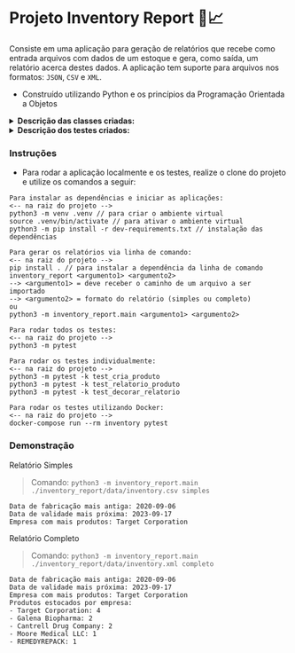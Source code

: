 # Projeto Inventory Report 📑📈

Consiste em uma aplicação para geração de relatórios que recebe como entrada arquivos com dados de um estoque e gera, como saída, um relatório acerca destes dados. A aplicação tem suporte para arquivos nos formatos: `JSON`, `CSV` e `XML`.

* Construído utilizando Python e os princípios da Programação Orientada a Objetos

<details>
  <summary><strong>Descrição das classes criadas:</strong></summary><br />

| Classe | Descrição | Localização |
|---|---|---|
| `simple_report` | Classe para gerar a versão simplificada do relatório | `inventory_report/reports/simple_report.py` |
| `complete_report` | Classe para gerar a versão completa do relatório | `inventory_report/reports/complete_report.py` |
| `inventory` | Classe para gerar os relatório a partir de arquivos | `inventory_report/inventory/inventory.py` |
| `importer` | Classe abstrata para aplicar o padrão de projeto `Strategy` | `inventory_report/importer/importer.py` |
| `inventory_iterator` | Refatoração da classe `Inventory` para aplicar o padrão de projeto `Iterator` | `inventory_report/inventory/inventory_iterator.py` |

<br />
</details>

<details>
  <summary><strong>Descrição dos testes criados:</strong></summary><br />
 
| Teste | Descrição | Localização |
|---|---|---|
| `test_product` | Implementação dos testes para a classe `Product` | `tests/product/test_product.py` |
| `test_product_report` | Implementação dos testes para a  a criação do relatório presente na classe `Product` | `tests/product_report/test_product_report.py` |
| `test_report_decorator` | Implementação dos testes para a classe `ColoredReport` | `tests/report_decorator/test_report_decorator.py` |

<br />
</details>



### Instruções

- Para rodar a aplicação localmente e os testes, realize o clone do projeto e utilize os comandos a seguir:

```
Para instalar as dependências e iniciar as aplicações:
<-- na raiz do projeto -->
python3 -m venv .venv // para criar o ambiente virtual
source .venv/bin/activate // para ativar o ambiente virtual
python3 -m pip install -r dev-requirements.txt // instalação das dependências

Para gerar os relatórios via linha de comando:
<-- na raiz do projeto -->
pip install . // para instalar a dependência da linha de comando
inventory_report <argumento1> <argumento2>
--> <argumento1> = deve receber o caminho de um arquivo a ser importado
--> <argumento2> = formato do relatório (simples ou completo)
ou
python3 -m inventory_report.main <argumento1> <argumento2>

Para rodar todos os testes:
<-- na raiz do projeto -->
python3 -m pytest

Para rodar os testes individualmente:
<-- na raiz do projeto -->
python3 -m pytest -k test_cria_produto
python3 -m pytest -k test_relatorio_produto
python3 -m pytest -k test_decorar_relatorio

Para rodar os testes utilizando Docker:
<-- na raiz do projeto -->
docker-compose run --rm inventory pytest
```

### Demonstração

Relatório Simples

> Comando: `python3 -m inventory_report.main ./inventory_report/data/inventory.csv simples`

```
Data de fabricação mais antiga: 2020-09-06
Data de validade mais próxima: 2023-09-17
Empresa com mais produtos: Target Corporation
```

Relatório Completo

> Comando: `python3 -m inventory_report.main ./inventory_report/data/inventory.xml completo`

```
Data de fabricação mais antiga: 2020-09-06
Data de validade mais próxima: 2023-09-17
Empresa com mais produtos: Target Corporation
Produtos estocados por empresa:
- Target Corporation: 4
- Galena Biopharma: 2
- Cantrell Drug Company: 2
- Moore Medical LLC: 1
- REMEDYREPACK: 1
```


